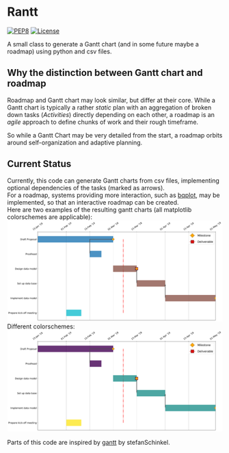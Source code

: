 # Rantt

[![PEP8](https://img.shields.io/badge/code%20style-pep8-orange.svg)](https://www.python.org/dev/peps/pep-0008/)
[![License](http://img.shields.io/:license-mit-blue.svg)](http://doge.mit-license.org)

A small class to generate a Gantt chart (and in some future maybe a roadmap) using python and csv files.  

## Why the distinction between Gantt chart and roadmap

Roadmap and Gantt chart may look similar, but differ at their core. While a Gantt chart is typically a rather _static_ plan with an aggregation of broken down tasks (_Activities_) directly depending on each other, a roadmap is an _agile_ approach to define chunks of work and their rough timeframe.  

So while a Gantt Chart may be very detailed from the start, a roadmap orbits around self-organization and adaptive planning.

## Current Status

Currently, this code can generate Gantt charts from csv files, implementing optional dependencies of the tasks (marked as arrows).  
For a roadmap, systems providing more interaction, such as [bqplot](https://github.com/bloomberg/bqplot), may be implemented, so that an interactive roadmap can be created.  
Here are two examples of the resulting gantt charts (all matplotlib colorschemes are applicable):  
![example figure](https://github.com/Japhiolite/Rantt/blob/master/imgs/gantt_chart.png)
Different colorschemes:
![example viridis](https://github.com/Japhiolite/Rantt/blob/master/imgs/gantt_viridis.png)

Parts of this code are inspired by [gantt](https://github.com/stefanSchinkel/gantt) by stefanSchinkel.
